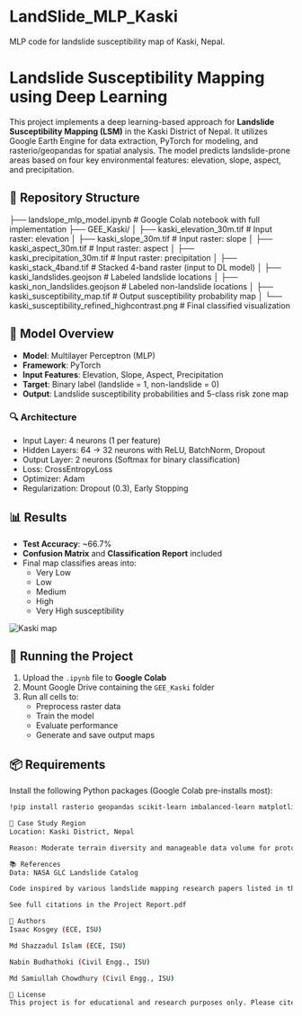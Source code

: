 # LandSlide_MLP_Kaski
MLP code for landslide susceptibility map of Kaski, Nepal.
# Landslide Susceptibility Mapping using Deep Learning

This project implements a deep learning-based approach for **Landslide Susceptibility Mapping (LSM)** in the Kaski District of Nepal. It utilizes Google Earth Engine for data extraction, PyTorch for modeling, and rasterio/geopandas for spatial analysis. The model predicts landslide-prone areas based on four key environmental features: elevation, slope, aspect, and precipitation.

## 📁 Repository Structure

├── landslope_mlp_model.ipynb # Google Colab notebook with full implementation
├── GEE_Kaski/
│ ├── kaski_elevation_30m.tif # Input raster: elevation
│ ├── kaski_slope_30m.tif # Input raster: slope
│ ├── kaski_aspect_30m.tif # Input raster: aspect
│ ├── kaski_precipitation_30m.tif # Input raster: precipitation
│ ├── kaski_stack_4band.tif # Stacked 4-band raster (input to DL model)
│ ├── kaski_landslides.geojson # Labeled landslide locations
│ ├── kaski_non_landslides.geojson # Labeled non-landslide locations
│ ├── kaski_susceptibility_map.tif # Output susceptibility probability map
│ └── kaski_susceptibility_refined_highcontrast.png # Final classified visualization


## 🧠 Model Overview

- **Model**: Multilayer Perceptron (MLP)
- **Framework**: PyTorch
- **Input Features**: Elevation, Slope, Aspect, Precipitation
- **Target**: Binary label (landslide = 1, non-landslide = 0)
- **Output**: Landslide susceptibility probabilities and 5-class risk zone map

### 🔍 Architecture
- Input Layer: 4 neurons (1 per feature)
- Hidden Layers: 64 → 32 neurons with ReLU, BatchNorm, Dropout
- Output Layer: 2 neurons (Softmax for binary classification)
- Loss: CrossEntropyLoss
- Optimizer: Adam
- Regularization: Dropout (0.3), Early Stopping

## 📊 Results

- **Test Accuracy**: ~66.7%
- **Confusion Matrix** and **Classification Report** included
- Final map classifies areas into:
  - Very Low
  - Low
  - Medium
  - High
  - Very High susceptibility

![Kaski map](https://github.com/user-attachments/assets/83b150c8-afc9-4d78-82c9-0dc7c023f186)


## 🚀 Running the Project

1. Upload the `.ipynb` file to **Google Colab**
2. Mount Google Drive containing the `GEE_Kaski` folder
3. Run all cells to:
   - Preprocess raster data
   - Train the model
   - Evaluate performance
   - Generate and save output maps

## 📦 Requirements

Install the following Python packages (Google Colab pre-installs most):
```bash
!pip install rasterio geopandas scikit-learn imbalanced-learn matplotlib scipy

📍 Case Study Region
Location: Kaski District, Nepal

Reason: Moderate terrain diversity and manageable data volume for prototyping

📚 References
Data: NASA GLC Landslide Catalog

Code inspired by various landslide mapping research papers listed in the final report.

See full citations in the Project Report.pdf

👥 Authors
Isaac Kosgey (ECE, ISU)

Md Shazzadul Islam (ECE, ISU)

Nabin Budhathoki (Civil Engg., ISU)

Md Samiullah Chowdhury (Civil Engg., ISU)

📝 License
This project is for educational and research purposes only. Please cite the repository or final report if used in derivative work.


